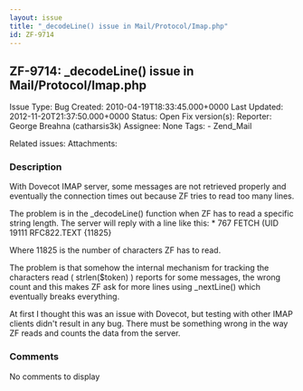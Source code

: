```yaml
---
layout: issue
title: "_decodeLine() issue in Mail/Protocol/Imap.php"
id: ZF-9714
---
```


ZF-9714: \_decodeLine() issue in Mail/Protocol/Imap.php
-------------------------------------------------------

 Issue Type: Bug Created: 2010-04-19T18:33:45.000+0000 Last Updated: 2012-11-20T21:37:50.000+0000 Status: Open Fix version(s): 
 Reporter:  George Breahna (catharsis3k)  Assignee:  None  Tags: - Zend\_Mail
 
 Related issues: 
 Attachments: 
### Description

With Dovecot IMAP server, some messages are not retrieved properly and eventually the connection times out because ZF tries to read too many lines.

The problem is in the \_decodeLine() function when ZF has to read a specific string length. The server will reply with a line like this: \* 767 FETCH (UID 19111 RFC822.TEXT {11825}

Where 11825 is the number of characters ZF has to read.

The problem is that somehow the internal mechanism for tracking the characters read ( strlen($token) ) reports for some messages, the wrong count and this makes ZF ask for more lines using \_nextLine() which eventually breaks everything.

At first I thought this was an issue with Dovecot, but testing with other IMAP clients didn't result in any bug. There must be something wrong in the way ZF reads and counts the data from the server.

 

 

### Comments

No comments to display